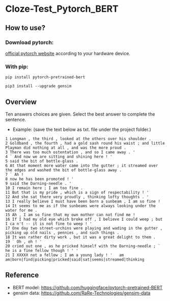 # Cloze-Test_Pytorch_BERT

## How to use?

### Download pytorch:
[official pytorch website](http://pytorch.org/ "pytorch") according to your hardware device.

### With pip:
```
pip install pytorch-pretrained-bert
```
```
pip3 install --upgrade gensim
```

## Overview
Ten answers choices are given. Select the best answer to complete the sentence.
  
  * Example: (save the text below as txt. file under the project folder.)
  ```
  1 Longman , the third , looked at the others over his shoulder .
  2 Goldband , the fourth , had a gold sash round his waist ; and little Playman did nothing at all , and was the more proud .
  3 There was too much ostentation , and so I came away . '
  4 ` And now we are sitting and shining here ! '
  5 said the bit of bottle-glass .
  6 At that moment more water came into the gutter ; it streamed over the edges and washed the bit of bottle-glass away .
  7 ` Ah !
  8 now he has been promoted ! '
  9 said the Darning-needle . '
  10 I remain here ; I am too fine .
  11 But that is my pride , which is a sign of respectability ! '
  12 And she sat there very proudly , thinking lofty thoughts . '
  13 I really believe I must have been born a sunbeam , I am so fine !
  14 It seems to me as if the sunbeams were always looking under the water for me .
  15 Ah , I am so fine that my own mother can not find me !
  16 If I had my old eye which broke off , I believe I could weep ; but I ca n't -- it is not fine to weep ! '
  17 One day two street-urchins were playing and wading in the gutter , picking up old nails , pennies , and such things .
  18 It was rather dirty work , but it was a great delight to them .
  19 ` Oh , oh ! '
  20 cried out one , as he pricked himself with the Darning-needle ; ` he is a fine fellow though ! ' '
  21 I XXXXX not a fellow ; I am a young lady ! '	am		am|born|find|picking|pricked|said|sat|seems|streamed|thinking
  ```

## Reference
  * BERT model: https://github.com/huggingface/pytorch-pretrained-BERT
  * gensim data: https://github.com/RaRe-Technologies/gensim-data
